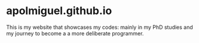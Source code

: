 # apolmiguel.github.io
This is my website that showcases my codes: mainly in my PhD studies and my journey to become a a more deliberate programmer.
